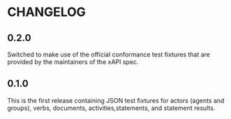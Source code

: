 CHANGELOG
=========

0.2.0
-----

Switched to make use of the official conformance test fixtures that are provided
by the maintainers of the xAPI spec.

0.1.0
-----

This is the first release containing JSON test fixtures for actors (agents and
groups), verbs, documents, activities,statements, and statement results.
